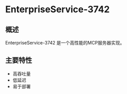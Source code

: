 # EnterpriseService-3742

## 概述

EnterpriseService-3742 是一个高性能的MCP服务器实现。

## 主要特性

- 高吞吐量
- 低延迟
- 易于部署
